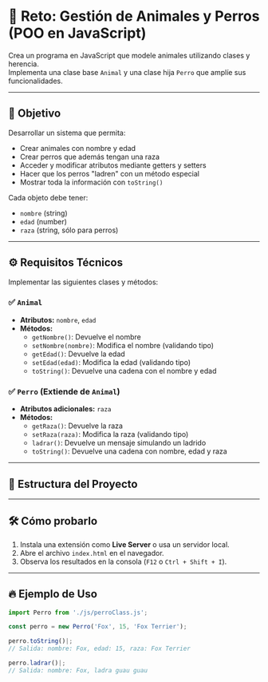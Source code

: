 # 🐾 Reto: Gestión de Animales y Perros (POO en JavaScript)

Crea un programa en JavaScript que modele animales utilizando clases y herencia.  
Implementa una clase base `Animal` y una clase hija `Perro` que amplíe sus funcionalidades.

---

## 🧠 Objetivo

Desarrollar un sistema que permita:

- Crear animales con nombre y edad
- Crear perros que además tengan una raza
- Acceder y modificar atributos mediante getters y setters
- Hacer que los perros "ladren" con un método especial
- Mostrar toda la información con `toString()`

Cada objeto debe tener:

- `nombre` (string)
- `edad` (number)
- `raza` (string, sólo para perros)

---

## ⚙️ Requisitos Técnicos

Implementar las siguientes clases y métodos:

### ✅ `Animal`
- **Atributos:** `nombre`, `edad`
- **Métodos:**
  - `getNombre()`: Devuelve el nombre
  - `setNombre(nombre)`: Modifica el nombre (validando tipo)
  - `getEdad()`: Devuelve la edad
  - `setEdad(edad)`: Modifica la edad (validando tipo)
  - `toString()`: Devuelve una cadena con el nombre y edad

### ✅ `Perro` (Extiende de `Animal`)
- **Atributos adicionales:** `raza`
- **Métodos:**
  - `getRaza()`: Devuelve la raza
  - `setRaza(raza)`: Modifica la raza (validando tipo)
  - `ladrar()`: Devuelve un mensaje simulando un ladrido
  - `toString()`: Devuelve una cadena con nombre, edad y raza

---

## 📂 Estructura del Proyecto


---

## 🛠️ Cómo probarlo

1. Instala una extensión como **Live Server** o usa un servidor local.
2. Abre el archivo `index.html` en el navegador.
3. Observa los resultados en la consola (`F12` o `Ctrl + Shift + I`).

---

## 🔥 Ejemplo de Uso

```javascript
import Perro from './js/perroClass.js';

const perro = new Perro('Fox', 15, 'Fox Terrier');

perro.toString()|;
// Salida: nombre: Fox, edad: 15, raza: Fox Terrier

perro.ladrar()|;
// Salida: nombre: Fox, ladra guau guau
